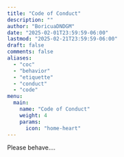 ```yaml
---
title: "Code of Conduct"
description: ""
author: "BoricuaDNDGM"
date: "2025-02-01T23:59:59-06:00"
lastmod: "2025-02-21T23:59:59-06:00"
draft: false
comments: false
aliases:
  - "coc"
  - "behavior"
  - "etiquette"
  - "conduct"
  - "code"
menu:
  main:
    name: "Code of Conduct"
    weight: 4
    params:
      icon: "home-heart"
---
```


Please behave....